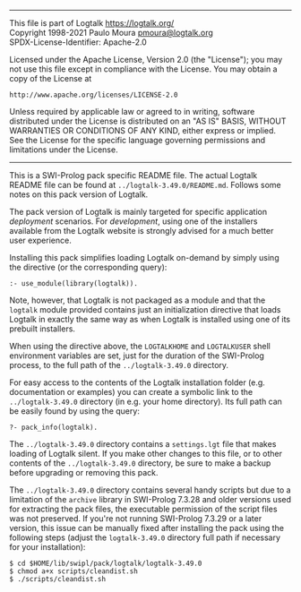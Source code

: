 ________________________________________________________________________

This file is part of Logtalk <https://logtalk.org/>  
Copyright 1998-2021 Paulo Moura <pmoura@logtalk.org>  
SPDX-License-Identifier: Apache-2.0

Licensed under the Apache License, Version 2.0 (the "License");
you may not use this file except in compliance with the License.
You may obtain a copy of the License at

    http://www.apache.org/licenses/LICENSE-2.0

Unless required by applicable law or agreed to in writing, software
distributed under the License is distributed on an "AS IS" BASIS,
WITHOUT WARRANTIES OR CONDITIONS OF ANY KIND, either express or implied.
See the License for the specific language governing permissions and
limitations under the License.
________________________________________________________________________


This is a SWI-Prolog pack specific README file. The actual Logtalk
README file can be found at `../logtalk-3.49.0/README.md`. Follows
some notes on this pack version of Logtalk.

The pack version of Logtalk is mainly targeted for specific application
*deployment* scenarios. For *development*, using one of the installers
available from the Logtalk website is strongly advised for a much better
user experience.

Installing this pack simplifies loading Logtalk on-demand by simply
using the directive (or the corresponding query):

	:- use_module(library(logtalk)).

Note, however, that Logtalk is not packaged as a module and that the
`logtalk` module provided contains just an initialization directive
that loads Logtalk in exactly the same way as when Logtalk is installed
using one of its prebuilt installers.

When using the directive above, the `LOGTALKHOME` and `LOGTALKUSER`
shell environment variables are set, just for the duration of the
SWI-Prolog process, to the full path of the `../logtalk-3.49.0`
directory.

For easy access to the contents of the Logtalk installation folder
(e.g. documentation or examples) you can create a symbolic link to the
`../logtalk-3.49.0` directory (in e.g. your home directory). Its full
path can be easily found by using the query:

	?- pack_info(logtalk).

The `../logtalk-3.49.0` directory contains a `settings.lgt` file that
makes loading of Logtalk silent. If you make other changes to this file,
or to other contents of the `../logtalk-3.49.0` directory, be sure to
make a backup before upgrading or removing this pack.

The `../logtalk-3.49.0` directory contains several handy scripts but due
to a limitation of the `archive` library in SWI-Prolog 7.3.28 and older
versions used for extracting the pack files, the executable permission
of the script files was not preserved. If you're not running SWI-Prolog
7.3.29 or a later version, this issue can be manually fixed after installing
the pack using the following steps (adjust the `logtalk-3.49.0` directory
full path if necessary for your installation):

	$ cd $HOME/lib/swipl/pack/logtalk/logtalk-3.49.0
	$ chmod a+x scripts/cleandist.sh
	$ ./scripts/cleandist.sh
